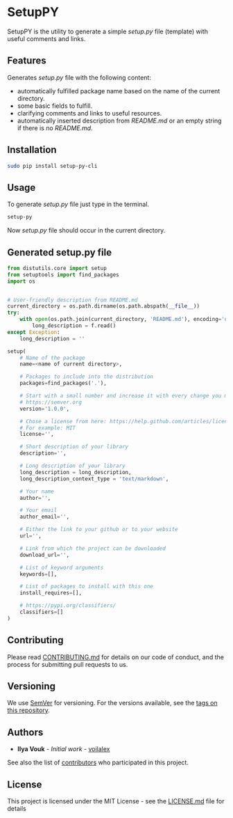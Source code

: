 # SetupPY 

SetupPY is the utility to generate a simple *setup.py* file (template) with useful comments and links.

## Features
Generates *setup.py* file with the following content:
* automatically fulfilled package name based on the name of the current directory.
* some basic fields to fulfill.
* clarifying comments and links to useful resources.
* automatically inserted description from *README.md* or an empty string if there is no *README.md*.



## Installation
```bash
sudo pip install setup-py-cli
```

## Usage
To generate *setup.py* file just type in the terminal.
```bash
setup-py
```
Now *setup.py* file should occur in the current directory. 

## Generated setup.py file
```python
from distutils.core import setup
from setuptools import find_packages
import os


# User-friendly description from README.md
current_directory = os.path.dirname(os.path.abspath(__file__))
try:
    with open(os.path.join(current_directory, 'README.md'), encoding='utf-8') as f:
        long_description = f.read()
except Exception:
    long_description = ''

setup(
    # Name of the package
    name=<name of current directory>,

    # Packages to include into the distribution
    packages=find_packages('.'), 

    # Start with a small number and increase it with every change you make
    # https://semver.org
    version='1.0.0',

    # Chose a license from here: https://help.github.com/articles/licensing-a-repository
    # For example: MIT
    license='',

    # Short description of your library
    description='',

    # Long description of your library
    long_description = long_description,
    long_description_context_type = 'text/markdown',

    # Your name
    author='', 

    # Your email
    author_email='',     

    # Either the link to your github or to your website
    url='',

    # Link from which the project can be downloaded
    download_url='',

    # List of keyword arguments
    keywords=[],

    # List of packages to install with this one
    install_requires=[],

    # https://pypi.org/classifiers/
    classifiers=[]  
)
```

## Contributing

Please read [CONTRIBUTING.md](CONTRIBUTING.md) for details on our code of conduct, and the process for submitting pull requests to us.

## Versioning

We use [SemVer](http://semver.org/) for versioning. For the versions available, see the [tags on this repository](https://github.com/your/project/tags). 

## Authors

* **Ilya Vouk** - *Initial work* - [voilalex](https://github.com/VoIlAlex)

See also the list of [contributors](https://github.com/VoIlAlex/setup-py/contributors) who participated in this project.

## License

This project is licensed under the MIT License - see the [LICENSE.md](LICENSE.md) file for details
